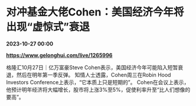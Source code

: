# 对冲基金大佬Cohen：美国经济今年将出现“虚惊式”衰退

**2023-10-27 00:00**

**https://www.gelonghui.com/live/1265996**

格隆汇10月27日｜亿万富豪Steve Cohen表示，美国经济今年可能陷入短暂衰退，然后在明年第一季反弹。 知情人士透露，Cohen周三在Robin Hood Investors Conference上表示，“它本质上只是短期的”。 Cohen在会议上表示，他预计明年经济将大幅增长，股市将上涨3%至5%，促使利率升至“比人们想像的要高”。